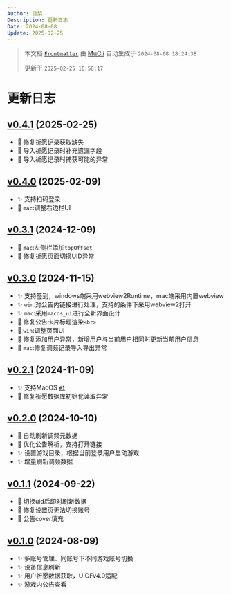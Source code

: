```yaml
---
Author: 目棃
Description: 更新日志
Date: 2024-08-08
Update: 2025-02-25
---
```


> 本文档 [`Frontmatter`](https://github.com/BTMuli/MuCli#Frontmatter) 由 [MuCli](https://github.com/BTMuli/Mucli) 自动生成于 `2024-08-08 18:24:38`
>
> 更新于 `2025-02-25 16:58:17`

# 更新日志

## [v0.4.1](https://github.com/BTMuli/ShufflePlay/releases/tag/v0.4.1) (2025-02-25)

- 🐛 修复祈愿记录获取缺失
- 🚸 导入祈愿记录时补充遗漏字段
- 🥅 导入祈愿记录时捕获可能的异常

## [v0.4.0](https://github.com/BTMuli/ShufflePlay/releases/tag/v0.4.0) (2025-02-09)

- ✨ 支持扫码登录
- 💄 `mac`:调整右边栏UI

## [v0.3.1](https://github.com/BTMuli/ShufflePlay/releases/tag/v0.3.1) (2024-12-09)

- 💄 `mac`:左侧栏添加`topOffset`
- 🐛 修复祈愿页面切换UID异常

## [v0.3.0](https://github.com/BTMuli/ShufflePlay/releases/tag/v0.3.0) (2024-11-15)

- ✨ 支持签到，windows端采用webview2Runtime，mac端采用内置webview
- ✨ `win`:对公告内链接进行处理，支持的条件下采用webview2打开
- ✨ `mac`:采用`macos_ui`进行全新界面设计
- 💄 修复公告卡片标题渲染`<br>`
- 💄 `win`:调整页面UI
- 🐛 修复添加用户异常，新增用户与当前用户相同时更新当前用户信息
- 🐛 `mac`:修复调频记录导入导出异常

## [v0.2.1](https://github.com/BTMuli/ShufflePlay/releases/tag/v0.2.1) (2024-11-09)

- ✨ 支持MacOS [`#1`](https://github.com/BTMuli/ShufflePlay/issues/1)
- 🐛 修复祈愿数据库初始化读取异常

## [v0.2.0](https://github.com/BTMuli/ShufflePlay/releases/tag/v0.2.0) (2024-10-10)

- 🎨 自动刷新调频元数据
- 🎨 优化公告解析，支持打开链接
- ✨ 设置游戏目录，根据当前登录用户启动游戏
- ✨ 增量刷新调频数据

## [v0.1.1](https://github.com/BTMuli/ShufflePlay/releases/tag/v0.1.0) (2024-09-22)

- 🐛 切换uid后即时刷新数据
- 🐛 修复设置页无法切换账号
- 💄 公告cover填充

## [v0.1.0](https://github.com/BTMuli/ShufflePlay/releases/tag/v0.1.0) (2024-08-09)

- ✨ 多账号管理、同账号下不同游戏账号切换
- ✨ 设备信息刷新
- ✨ 用户祈愿数据获取，UIGFv4.0适配
- ✨ 游戏内公告查看
